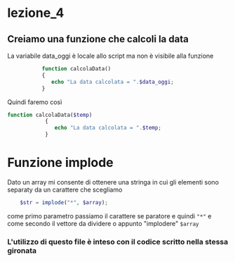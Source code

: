 # lezione_4


## Creiamo una funzione che calcoli la data 

La variabile data_oggi è locale allo script ma non è visibile alla funzione 

 ```php
            function calcolaData()
            {
               echo "La data calcolata = ".$data_oggi;     
            }
```


Quindi faremo così

```php
function calcolaData($temp)
            {
               echo "La data calcolata = ".$temp;     
            }
```
# Funzione implode
Dato un array mi consente di ottenere una stringa in cui gli elementi sono separaty da un carattere che scegliamo

``` php
    $str = implode("*", $array);
```
come primo parametro passiamo il carattere se paratore e quindi ``` "*" ``` e come secondo il vettore da dividere o appunto "implodere"
``` $array ```
### L'utilizzo di questo file è inteso con il codice scritto nella stessa gironata
